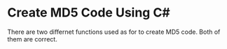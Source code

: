 # Create MD5 Code Using C#


There are two differnet functions used as for to create MD5 code. Both of them are correct.
